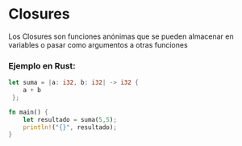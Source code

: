 # Closures
Los Closures son funciones anónimas que se pueden almacenar en variables o pasar como argumentos a otras funciones
### Ejemplo en Rust:
```rust
let suma = |a: i32, b: i32| -> i32 {
    a + b
 };

fn main() {
    let resultado = suma(5,5);
    println!("{}", resultado);
}
```

